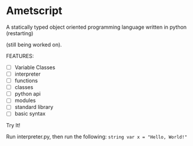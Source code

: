 # Ametscript
A statically typed object oriented programming language written in python (restarting)

(still being worked on).

FEATURES:
- [ ] Variable Classes
- [ ] interpreter
- [ ] functions
- [ ] classes 
- [ ] python api
- [ ] modules
- [ ] standard library
- [ ] basic syntax

Try It!

Run interpreter.py, then run the following:
```string var x = "Hello, World!"```
